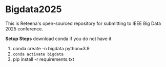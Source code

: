 # Bigdata2025
This is Reteena's open-sourced repository for submitting to IEEE Big Data 2025 conference.

**Setup Steps**
download conda if you do not have it
1. conda create -n bigdata python=3.9
2. `conda activate bigdata`
3. pip install -r requirements.txt